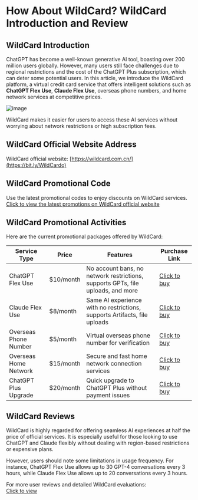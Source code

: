 # How About WildCard? WildCard Introduction and Review

## WildCard Introduction
ChatGPT has become a well-known generative AI tool, boasting over 200 million users globally. However, many users still face challenges due to regional restrictions and the cost of the ChatGPT Plus subscription, which can deter some potential users. In this article, we introduce the WildCard platform, a virtual credit card service that offers intelligent solutions such as **ChatGPT Flex Use**, **Claude Flex Use**, overseas phone numbers, and home network services at competitive prices.

![image](https://github.com/user-attachments/assets/c4f465b8-fe8a-416f-9924-6f5710878ae6)

WildCard makes it easier for users to access these AI services without worrying about network restrictions or high subscription fees.

## WildCard Official Website Address
WildCard official website: [https://wildcard.com.cn/](https://bit.ly/WildCardo)

## WildCard Promotional Code
Use the latest promotional codes to enjoy discounts on WildCard services.  
[Click to view the latest promotions on WildCard official website](https://bit.ly/WildCardo)

## WildCard Promotional Activities
Here are the current promotional packages offered by WildCard:

| Service Type        | Price     | Features                                           | Purchase Link                                         |
|---------------------|-----------|---------------------------------------------------|------------------------------------------------------|
| ChatGPT Flex Use     | $10/month | No account bans, no network restrictions, supports GPTs, file uploads, and more | [Click to buy](https://bit.ly/WildCardo)             |
| Claude Flex Use      | $8/month  | Same AI experience with no restrictions, supports Artifacts, file uploads | [Click to buy](https://bit.ly/WildCardo)             |
| Overseas Phone Number| $5/month  | Virtual overseas phone number for verification     | [Click to buy](https://bit.ly/WildCardo)             |
| Overseas Home Network| $15/month | Secure and fast home network connection services   | [Click to buy](https://bit.ly/WildCardo)             |
| ChatGPT Plus Upgrade | $20/month | Quick upgrade to ChatGPT Plus without payment issues | [Click to buy](https://bit.ly/WildCardo)             |

## WildCard Reviews
WildCard is highly regarded for offering seamless AI experiences at half the price of official services. It is especially useful for those looking to use ChatGPT and Claude flexibly without dealing with region-based restrictions or expensive plans. 

However, users should note some limitations in usage frequency. For instance, ChatGPT Flex Use allows up to 30 GPT-4 conversations every 3 hours, while Claude Flex Use allows up to 20 conversations every 3 hours.

For more user reviews and detailed WildCard evaluations:  
[Click to view](https://bit.ly/WildCardo)
